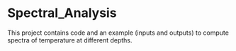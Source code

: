 # Spectral_Analysis
This project contains code and an example (inputs and outputs) to compute spectra of temperature at different depths. 
